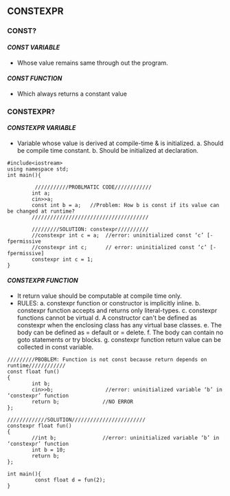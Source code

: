 ## CONSTEXPR

### **CONST?** 
#### ***CONST VARIABLE*** 
 - Whose value remains same through out the program.
  
#### ***CONST FUNCTION*** 
 - Which always returns a constant value
 
### **CONSTEXPR?**
#### ***CONSTEXPR VARIABLE***
- Variable whose value is derived at compile-time & is initialized. 
  a. Should be compile time constant. 
  b. Should be initialized at declaration.

```
#include<iostream>
using namespace std;
int main(){

         ///////////PROBLMATIC CODE////////////
        int a;
        cin>>a;
        const int b = a;   //Problem: How b is const if its value can be changed at runtime?
        //////////////////////////////////////
 
        /////////SOLUTION: constexpr//////////
        //constexpr int c = a;  //error: uninitialized const ‘c’ [-fpermissive
        //constexpr int c;      // error: uninitialized const ‘c’ [-fpermissive]
        constexpr int c = 1;
}
```

#### ***CONSTEXPR FUNCTION***
- It return value should be computable at compile time only.
- RULES:
  a. constexpr function or constructor is implicitly inline.
  b. constexpr function accepts and returns only literal-types.
  c. constexpr functions cannot be virtual
  d. A constructor can't be defined as constexpr when the enclosing class has any virtual base classes.
  e. The body can be defined as = default or = delete.
  f. The body can contain no goto statements or try blocks.
  g. constexpr function return value can be collected in const variable.
```
/////////PBOBLEM: Function is not const because return depends on runtime////////////
const float fun()
{
        int b;
        cin>>b;                 //error: uninitialized variable ‘b’ in ‘constexpr’ function
        return b;              //NO ERROR
};

/////////////SOLUTION////////////////////////
constexpr float fun()
{
        //int b;               //error: uninitialized variable ‘b’ in ‘constexpr’ function
        int b = 10;
        return b;  
};

int main(){
         const float d = fun(2);
}
```
